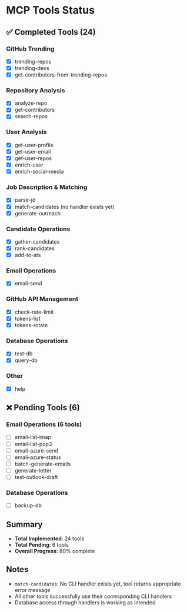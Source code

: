 # MCP Tools Status

## ✅ Completed Tools (24)

### GitHub Trending
- [x] trending-repos
- [x] trending-devs
- [x] get-contributors-from-trending-repos

### Repository Analysis
- [x] analyze-repo
- [x] get-contributors
- [x] search-repos

### User Analysis
- [x] get-user-profile
- [x] get-user-email
- [x] get-user-repos
- [x] enrich-user
- [x] enrich-social-media

### Job Description & Matching
- [x] parse-jd
- [x] match-candidates (no handler exists yet)
- [x] generate-outreach

### Candidate Operations
- [x] gather-candidates
- [x] rank-candidates
- [x] add-to-ats

### Email Operations
- [x] email-send

### GitHub API Management
- [x] check-rate-limit
- [x] tokens-list
- [x] tokens-rotate

### Database Operations
- [x] test-db
- [x] query-db

### Other
- [x] help

## ❌ Pending Tools (6)

### Email Operations (6 tools)
- [ ] email-list-imap
- [ ] email-list-pop3
- [ ] email-azure-send
- [ ] email-azure-status
- [ ] batch-generate-emails
- [ ] generate-letter
- [ ] test-outlook-draft

### Database Operations
- [ ] backup-db

## Summary
- **Total Implemented**: 24 tools
- **Total Pending**: 6 tools
- **Overall Progress**: 80% complete

## Notes
- `match-candidates`: No CLI handler exists yet, tool returns appropriate error message
- All other tools successfully use their corresponding CLI handlers
- Database access through handlers is working as intended